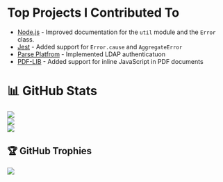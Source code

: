 # Top Projects I Contributed To

- [Node.js](https://nodejs.org/) - Improved documentation for the `util` module and the `Error` class.
- [Jest](https://jestjs.io) - Added support for `Error.cause` and `AggregateError`
- [Parse Platfrom](https://parseplatform.org) - Implemented LDAP authenticatuon
- [PDF-LIB](https://pdf-lib.js.org) - Added support for inline JavaScript in PDF documents

# 📊 GitHub Stats
![](https://github-readme-stats.vercel.app/api?username=brodo&theme=dark&hide_border=true&include_all_commits=true&count_private=true)<br/>
![](https://github-readme-streak-stats.herokuapp.com/?user=brodo&theme=dark&hide_border=true)<br/>
![](https://github-readme-stats.vercel.app/api/top-langs/?username=brodo&theme=dark&hide_border=true&include_all_commits=true&count_private=true&layout=compact)

## 🏆 GitHub Trophies
![](https://github-profile-trophy.vercel.app/?username=brodo&theme=dracula&no-frame=true&no-bg=false&margin-w=4)
